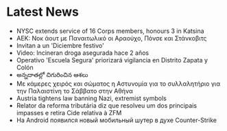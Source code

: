 # Latest News
-  NYSC extends service of 16 Corps members, honours 3 in Katsina
-  ΑΕΚ: Νοκ άουτ με Παναιτωλικό οι Αραούχο, Πόνσε και Στάνκοβιτς
-  Invitan a un 'Diciembre festivo'
-  Video: Incineran droga asegurada hace 2 años
-  Operativo 'Escuela Segura' priorizará vigilancia en Distrito Zapata y Colón
-  అన్నదాతల్లో చిగురించిన ఆశలు
-  Με κάμερες χειρός και σώματος η Αστυνομία για το συλλαλητήριο για την Παλαιστίνη το Σάββατο στην Αθήνα
-  Austria tightens law banning Nazi, extremist symbols
-  Relator da reforma tributária diz que resolveu um dos principais impasses e retira Cide relativa à ZFM
-  На Android появился новый мобильный шутер в духе Counter-Strike
